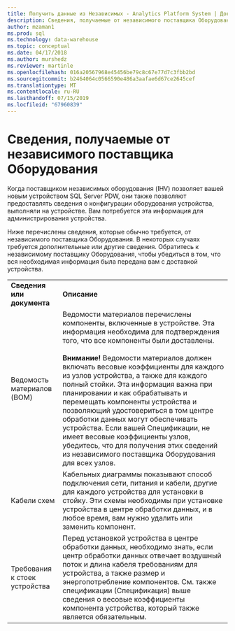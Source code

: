 ```yaml
---
title: Получить данные из Независимых - Analytics Platform System | Документация Майкрософт
description: Сведения, получаемые от независимого поставщика Оборудования о Analytics Platform System.
author: mzaman1
ms.prod: sql
ms.technology: data-warehouse
ms.topic: conceptual
ms.date: 04/17/2018
ms.author: murshedz
ms.reviewer: martinle
ms.openlocfilehash: 016a20567968e45456be79c8c67e77d7c3fbb2bd
ms.sourcegitcommit: b2464064c0566590e486a3aafae6d67ce2645cef
ms.translationtype: MT
ms.contentlocale: ru-RU
ms.lasthandoff: 07/15/2019
ms.locfileid: "67960839"
---
```

# <a name="information-to-obtain-from-your-ihv"></a>Сведения, получаемые от независимого поставщика Оборудования
Когда поставщиком независимых оборудования (IHV) позволяет вашей новым устройством SQL Server PDW, они также позволяют предоставлять сведения о конфигурации оборудования устройства, выполняли на устройстве. Вам потребуется эта информация для администрирования устройства.  
  
Ниже перечислены сведения, которые обычно требуется, от независимого поставщика Оборудования. В некоторых случаях требуется дополнительные или другие сведения. Обратитесь к независимому поставщику Оборудования, чтобы убедиться в том, что вся необходимая информация была передана вам с доставкой устройства.  
  
|||  
|-|-|  
|**Сведения или документа**|**Описание**|  
|Ведомость материалов (BOM)|Ведомости материалов перечислены компоненты, включенные в устройстве. Эта информация необходима для подтверждения того, что все компоненты были доставлены.<br /><br />**Внимание!** Ведомости материалов должен включать весовые коэффициенты для каждого из узлов устройства, а также для каждого полный стойки. Эта информация важна при планировании и как обрабатывать и перемещать компоненты устройства и позволяющий удостовериться в том центре обработки данных могут обеспечивать устройства. Если вашей Спецификации, не имеет весовые коэффициенты узлов, убедитесь, что для получения этих сведений из независимого поставщика Оборудования для всех узлов.|  
|Кабели схем|Кабельных диаграммы показывают способ подключения сети, питания и кабели, другие для каждого устройства для установки в стойку. Эти схемы необходимы при установке устройства в центре обработки данных, и в любое время, вам нужно удалить или заменить компонент.|  
|Требования к стоек устройства|Перед установкой устройства в центре обработки данных, необходимо знать, если центр обработки данных отвечает воздушный поток и длина кабеля требованиям для устройства, а также размер и энергопотребление компонентов. См. также спецификации (Спецификация) выше сведения о весовые коэффициенты компонента устройства, который также является обязательным.|  
  
